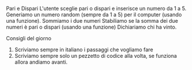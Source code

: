 Pari e Dispari
L'utente sceglie pari o dispari e inserisce un numero da 1 a 5.
Generiamo un numero random (sempre da 1 a 5) per il computer (usando una funzione).
Sommiamo i due numeri
Stabiliamo se la somma dei due numeri è pari o dispari (usando una funzione)
Dichiariamo chi ha vinto.

Consigli del giorno

1. Scriviamo sempre in italiano i passaggi che vogliamo fare
2. Scriviamo sempre solo un pezzetto di codice alla volta, se funziona allora andiamo avanti.
